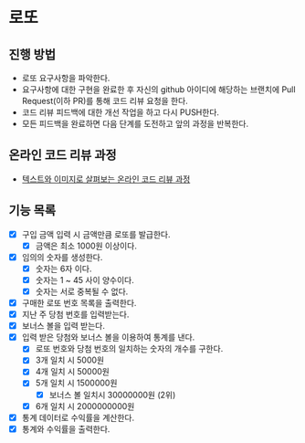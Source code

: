 # 로또
## 진행 방법
* 로또 요구사항을 파악한다.
* 요구사항에 대한 구현을 완료한 후 자신의 github 아이디에 해당하는 브랜치에 Pull Request(이하 PR)를 통해 코드 리뷰 요청을 한다.
* 코드 리뷰 피드백에 대한 개선 작업을 하고 다시 PUSH한다.
* 모든 피드백을 완료하면 다음 단계를 도전하고 앞의 과정을 반복한다.

## 온라인 코드 리뷰 과정
* [텍스트와 이미지로 살펴보는 온라인 코드 리뷰 과정](https://github.com/next-step/nextstep-docs/tree/master/codereview)

## 기능 목록
* [x] 구입 금액 입력 시 금액만큼 로또를 발급한다.
   + [x] 금액은 최소 1000원 이상이다.
* [x] 임의의 숫자를 생성한다.
    + [x] 숫자는 6자 이다.
    + [x] 숫자는 1 ~ 45 사이 양수이다.
    + [x] 숫자는 서로 중복될 수 없다.
* [x] 구매한 로또 번호 목록을 출력한다.
* [x] 지난 주 당첨 번호를 입력받는다.
* [x] 보너스 볼을 입력 받는다.
* [x] 입력 받은 당첨와 보너스 볼을 이용하여 통계를 낸다.
    + [x] 로또 번호와 당첨 번호의 일치하는 숫자의 개수를 구한다.
    + [x] 3개 일치 시 5000원
    + [x] 4개 일치 시 50000원
    + [x] 5개 일치 시 1500000원
      - [x] 보너스 볼 일치시 30000000원 (2위)
    + [x] 6개 일치 시 2000000000원
* [x] 통계 데이터로 수익률을 계산한다.
* [x] 통계와 수익률을 출력한다.